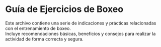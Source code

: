 # Guía de Ejercicios de Boxeo  

Este archivo contiene una serie de indicaciones y prácticas relacionadas con el entrenamiento de boxeo.  
Incluye recomendaciones básicas, beneficios y consejos para realizar la actividad de forma correcta y segura.  
